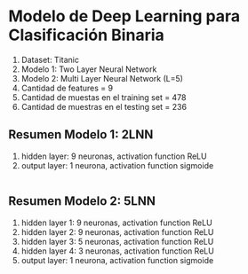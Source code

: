 # Modelo de Deep Learning para Clasificación Binaria

1. Dataset: Titanic
2. Modelo 1: Two Layer Neural Network
3. Modelo 2: Multi Layer Neural Network (L=5)
4. Cantidad de features = 9
5. Cantidad de muestas en el training set = 478
6. Cantidad de muestras en el testing set = 236


## Resumen Modelo 1: 2LNN

1. hidden layer: 9 neuronas, activation function ReLU
2. output layer: 1 neurona, activation function sigmoide

![]()

## Resumen Modelo 2: 5LNN

1. hidden layer 1: 9 neuronas, activation function ReLU
2. hidden layer 2: 9 neuronas, activation function ReLU
3. hidden layer 3: 5 neuronas, activation function ReLU
4. hidden layer 4: 3 neuronas, activation function ReLU
5. output layer: 1 neurona, activation function sigmoide

![]()

